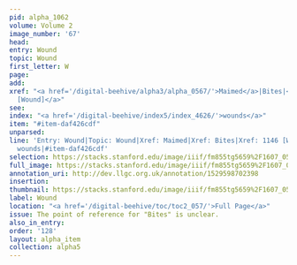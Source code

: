 ```yaml
---
pid: alpha_1062
volume: Volume 2
image_number: '67'
head: 
entry: Wound
topic: Wound
first_letter: W
page: 
add: 
xref: "<a href='/digital-beehive/alpha3/alpha_0567/'>Maimed</a>|Bites|<a href='/digital-beehive/toc/toc2_223/'>1146
  [Wound]</a>"
see: 
index: "<a href='/digital-beehive/index5/index_4626/'>wounds</a>"
item: "#item-daf426cdf"
unparsed: 
line: 'Entry: Wound|Topic: Wound|Xref: Maimed|Xref: Bites|Xref: 1146 [Wound]|Index:
  wounds|#item-daf426cdf'
selection: https://stacks.stanford.edu/image/iiif/fm855tg5659%2F1607_0534/330,1582,3034,331/full/0/default.jpg
full_image: https://stacks.stanford.edu/image/iiif/fm855tg5659%2F1607_0534/full/full/0/default.jpg
annotation_uri: http://dev.llgc.org.uk/annotation/1529598702398
insertion: 
thumbnail: https://stacks.stanford.edu/image/iiif/fm855tg5659%2F1607_0534/330,1582,600,180/250,/0/default.jpg
label: Wound
location: "<a href='/digital-beehive/toc/toc2_057/'>Full Page</a>"
issue: The point of reference for "Bites" is unclear.
also_in_entry: 
order: '128'
layout: alpha_item
collection: alpha5
---
```

